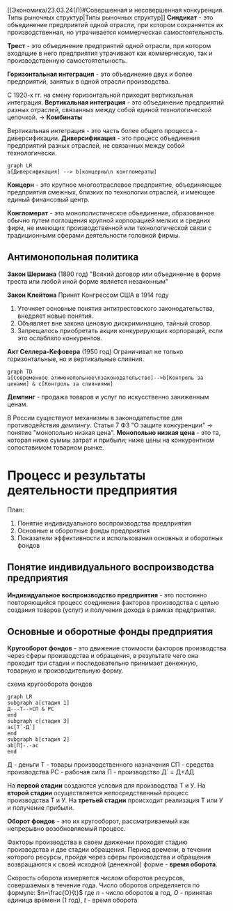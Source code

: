 [[Экономика/23.03.24(Л)#Совершенная и несовершенная конкуренция. Типы рыночных структур|Типы рыночных структур]]
**Синдикат** - это объединение предприятий одной отрасли, при котором сохраняется их производственная, но утрачивается коммерческая самостоятельность.

**Трест** - это объединение предприятий одной отрасли, при котором входящие в него предприятия утрачивают как коммерческую, так и производственную самостоятельность.

**Горизонтальная интеграция** - это объединение двух и более предприятий, занятых в одной отрасли производства.

С 1920-х гг. на смену горизонтальной приходит вертикальная интеграция.
**Вертикальная интеграция** - это объединение предприятий разных отраслей, связанных между собой единой технологической цепочкой.
-> **Комбинаты**

Вертикальная интеграция - это часть более общего процесса - диверсификации.
**Диверсификация** - это процесс объединения предприятий разных отраслей, не связанных между собой технологически.

```mermaid
graph LR
a[Диверсификация] --> b[концерны\n конгломераты]
```

**Концерн** - это крупное многоотраслевое предприятие, объединяющее предприятия смежных, близких по технологии отраслей, и имеющее единый финансовый центр.

**Конгломерат** - это монополистическое объединение, образованное обычно путем поглощения крупной корпорацией мелких и средних фирм, не имеющих производственной или технологической связи с традиционными сферами деятельности головной фирмы.

## Антимонопольная политика
**Закон Шермана** (1890 год)
"Всякий договор или объединение в форме треста или любой иной форме является незаконным"

**Закон Клейтона**
Принят Конгрессом США в 1914 году
1. Уточняет основные понятия антитрестовского законодательства, внедряет новые понятия.
2. Объявляет вне закона ценовую дискриминацию, тайный сговор.
3. Запрещалось приобретать акции конкурирующих корпораций, если это ослабляло конкурентов.

**Акт Селлера-Кефовера** (1950 год)
Ограничивал не только горизонтальные, но и вертикальные слияния.

```mermaid
graph TD
a[Современное атимонопольное\nзаконодательство]-->b[Контроль за ценами] & c[Контроль за слияниями]
```

**Демпинг** - продажа товаров и услуг по искусственно заниженным ценам.

В России существуют механизмы в законодательстве для противодействия *демпингу*.
Статья 7 ФЗ "О защите конкуренции" -> понятие "монопольно низкая цена".
**Монопольно низкая цена** - это та, которая ниже суммы затрат и прибыли; ниже цены на конкурентном сопоставимом товарном рынке.

# Процесс и результаты деятельности предприятия
План:
1. Понятие индивидуального воспроизводства предприятия
2. Основные и оборотные фонды предприятия
3. Показатели эффективности и использования основных и оборотных фондов

## Понятие индивидуального воспроизводства предприятия
**Индивидуальное воспроизводство предприятия** - это постоянно повторяющийся процесс соединения факторов производства с целью создания товаров (услуг) и получения дохода в рамках предприятия.

## Основные и оборотные фонды предприятия
**Кругооборот фондов** - это движение стоимости факторов производства через сферы производства и обращения, в результате чего она проходит три стадии и последовательно принимает денежную, товарную и производительную форму.

схема кругооборота фондов
```mermaid
graph LR
subgraph a[стадия 1]
Д---Т-->СП & РС
end
subgraph c[стадия 3]
ac[Т`-Д`]
end
subgraph b[стадия 2]
ab[П]-.-ac
end
```
Д - деньги
Т - товары производственного назначения
СП - средства производства
РС - рабочая сила
П - производство
Д` = Д+$\Delta$Д

На **первой стадии** создаются условия для производства Т и У.
На **второй стадии** осуществляется непосредственный процесс производства Т и У.
На **третьей стадии** происходит реализация Т или У и получение прибыли.

**Оборот фондов** - это их кругооборот, рассматриваемый как непрерывно возобновляемый процесс.

Факторы производства в своем движении проходят стадию производства и две стадии обращения.
Период времени, в течении которого ресурсы, пройдя через сферы производства и обращения возвращаются к своей исходной (денежной) форме - **время оборота**.

Скорость оборота измеряется числом оборотов ресурсов, совершаемых в течение года.
Число оборотов определяется по формуле:
$n=\frac{O}{t}$
где $n$ - число оборотов в год, $O$ - принятая единица времени (1 год), $t$ - время оборота